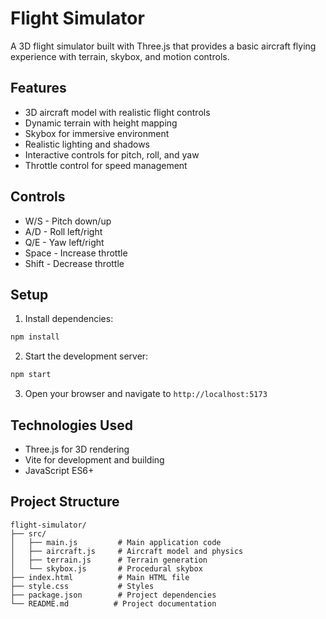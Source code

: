 # Flight Simulator

A 3D flight simulator built with Three.js that provides a basic aircraft flying experience with terrain, skybox, and motion controls.

## Features

- 3D aircraft model with realistic flight controls
- Dynamic terrain with height mapping
- Skybox for immersive environment
- Realistic lighting and shadows
- Interactive controls for pitch, roll, and yaw
- Throttle control for speed management

## Controls

- W/S - Pitch down/up
- A/D - Roll left/right
- Q/E - Yaw left/right
- Space - Increase throttle
- Shift - Decrease throttle

## Setup

1. Install dependencies:
```bash
npm install
```

2. Start the development server:
```bash
npm start
```

3. Open your browser and navigate to `http://localhost:5173`

## Technologies Used

- Three.js for 3D rendering
- Vite for development and building
- JavaScript ES6+

## Project Structure

```
flight-simulator/
├── src/
│   ├── main.js         # Main application code
│   ├── aircraft.js     # Aircraft model and physics
│   ├── terrain.js      # Terrain generation
│   └── skybox.js       # Procedural skybox
├── index.html          # Main HTML file
├── style.css           # Styles
├── package.json        # Project dependencies
└── README.md          # Project documentation
```